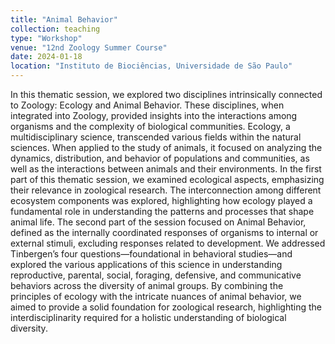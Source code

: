 ```yaml
---
title: "Animal Behavior"
collection: teaching
type: "Workshop"
venue: "12nd Zoology Summer Course"
date: 2024-01-18
location: "Instituto de Biociências, Universidade de São Paulo"
---
```


In this thematic session, we explored two disciplines intrinsically connected to Zoology: Ecology and Animal Behavior. These disciplines, when integrated into Zoology, provided insights into the interactions among organisms and the complexity of biological communities. Ecology, a multidisciplinary science, transcended various fields within the natural sciences. When applied to the study of animals, it focused on analyzing the dynamics, distribution, and behavior of populations and communities, as well as the interactions between animals and their environments. In the first part of this thematic session, we examined ecological aspects, emphasizing their relevance in zoological research. The interconnection among different ecosystem components was explored, highlighting how ecology played a fundamental role in understanding the patterns and processes that shape animal life. The second part of the session focused on Animal Behavior, defined as the internally coordinated responses of organisms to internal or external stimuli, excluding responses related to development. We addressed Tinbergen’s four questions—foundational in behavioral studies—and explored the various applications of this science in understanding reproductive, parental, social, foraging, defensive, and communicative behaviors across the diversity of animal groups. By combining the principles of ecology with the intricate nuances of animal behavior, we aimed to provide a solid foundation for zoological research, highlighting the interdisciplinarity required for a holistic understanding of biological diversity.
